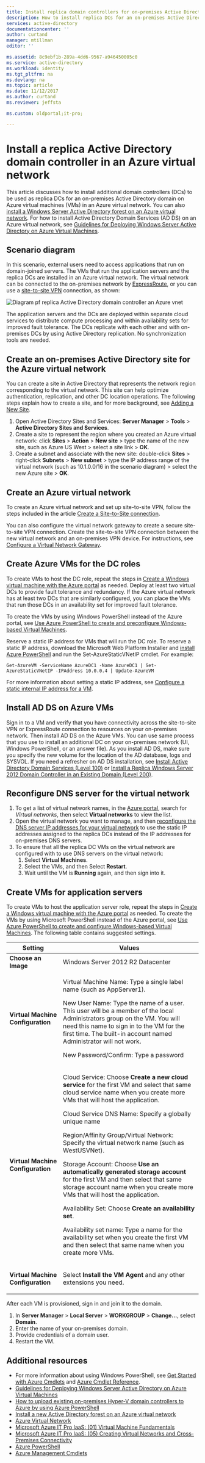 ```yaml
---
title: Install replica domain controllers for on-premises Active Directory domain on Azure virtual machines  | Microsoft Docs
description: How to install replica DCs for an on-premises Active Directory domain on Azure virtual machines (VMs) in an Azure virtual network.
services: active-directory
documentationcenter: ''
author: curtand
manager: mtillman
editor: ''

ms.assetid: 8c9ebf1b-289a-4dd6-9567-a946450005c0
ms.service: active-directory
ms.workload: identity
ms.tgt_pltfrm: na
ms.devlang: na
ms.topic: article
ms.date: 11/12/2017
ms.author: curtand
ms.reviewer: jeffsta

ms.custom: oldportal;it-pro;

---
```

# Install a replica Active Directory domain controller in an Azure virtual network
This article discusses how to install additional domain controllers (DCs) to be used as replica DCs for an on-premises Active Directory domain on Azure virtual machines (VMs) in an Azure virtual network. You can also [install a Windows Server Active Directory forest on an Azure virtual network](active-directory-new-forest-virtual-machine.md). For how to install Active Directory Domain Services (AD DS) on an Azure virtual network, see [Guidelines for Deploying Windows Server Active Directory on Azure Virtual Machines](https://msdn.microsoft.com/library/azure/jj156090.aspx).

## Scenario diagram
In this scenario, external users need to access applications that run on domain-joined servers. The VMs that run the application servers and the replica DCs are installed in an Azure virtual network. The virtual network can be connected to the on-premises network by [ExpressRoute](../expressroute/expressroute-locations-providers.md), or you can use a [site-to-site VPN](../vpn-gateway/vpn-gateway-site-to-site-create.md) connection, as shown: 

![Diagram pf replica Active Directory domain controller an Azure vnet][1]

The application servers and the DCs are deployed within separate cloud services to distribute compute processing and within availability sets for improved fault tolerance.
The DCs replicate with each other and with on-premises DCs by using Active Directory replication. No synchronization tools are needed.

## Create an on-premises Active Directory site for the Azure virtual network
You can create a site in Active Directory that represents the network region corresponding to the virtual network. This site can help optimize authentication, replication, and other DC location operations. The following steps explain how to create a site, and for more background, see [Adding a New Site](https://technet.microsoft.com/library/cc781496.aspx).

1. Open Active Directory Sites and Services: **Server Manager** > **Tools** > **Active Directory Sites and Services**.
2. Create a site to represent the region where you created an Azure virtual network: click **Sites** > **Action** > **New site** > type the name of the new site, such as Azure US West > select a site link > **OK**.
3. Create a subnet and associate with the new site: double-click **Sites** > right-click **Subnets** > **New subnet** > type the IP address range of the virtual network (such as 10.1.0.0/16 in the scenario diagram) > select the new Azure site > **OK**.

## Create an Azure virtual network
To create an Azure virtual network and set up site-to-site VPN, follow the steps included in the article [Create a Site-to-Site connection](../vpn-gateway/vpn-gateway-howto-site-to-site-resource-manager-portal.md). 

You can also configure the virtual network gateway to create a secure site-to-site VPN connection. Create the site-to-site VPN connection between the new virtual network and an on-premises VPN device. For instructions, see [Configure a Virtual Network Gateway](../vpn-gateway/vpn-gateway-configure-vpn-gateway-mp.md).

## Create Azure VMs for the DC roles
To create VMs to host the DC role, repeat the steps in [Create a Windows virtual machine with the Azure portal](../virtual-machines/windows/quick-create-portal.md) as needed. Deploy at least two virtual DCs to provide fault tolerance and redundancy. If the Azure virtual network has at least two DCs that are similarly configured, you can place the VMs that run those DCs in an availability set for improved fault tolerance.

To create the VMs by using Windows PowerShell instead of the Azure portal, see [Use Azure PowerShell to create and preconfigure Windows-based Virtual Machines](../virtual-machines/windows/classic/create-powershell.md?toc=%2fazure%2fvirtual-machines%2fwindows%2fclassic%2ftoc.json).

Reserve a static IP address for VMs that will run the DC role. To reserve a static IP address, download the Microsoft Web Platform Installer and [install Azure PowerShell](/powershell/azure/overview) and run the Set-AzureStaticVNetIP cmdlet. For example:

````
Get-AzureVM -ServiceName AzureDC1 -Name AzureDC1 | Set-AzureStaticVNetIP -IPAddress 10.0.0.4 | Update-AzureVM
````
For more information about setting a static IP address, see [Configure a static internal IP address for a VM](../virtual-network/virtual-networks-reserved-private-ip.md).

## Install AD DS on Azure VMs
Sign in to a VM and verify that you have connectivity across the site-to-site VPN or ExpressRoute connection to resources on your on-premises network. Then install AD DS on the Azure VMs. You can use same process that you use to install an additional DC on your on-premises network (UI, Windows PowerShell, or an answer file). As you install AD DS, make sure you specify the new volume for the location of the AD database, logs and SYSVOL. If you need a refresher on AD DS installation, see  [Install Active Directory Domain Services (Level 100)](https://technet.microsoft.com/library/hh472162.aspx) or [Install a Replica Windows Server 2012 Domain Controller in an Existing Domain (Level 200)](https://technet.microsoft.com/library/jj574134.aspx).

## Reconfigure DNS server for the virtual network
1. To get a list of virtual network names, in the [Azure portal](https://portal.azure.com), search for *Virtual networks*, then select **Virtual networks** to view the list. 
2. Open the virtual network you want to manage, and then [reconfigure the DNS server IP addresses for your virtual network](../virtual-network/virtual-network-manage-network.md#dns-servers) to use the static IP addresses assigned to the replica DCs instead of the IP addresses for on-premises DNS servers.
3. To ensure that all the replica DC VMs on the virtual network are configured with to use DNS servers on the virtual network:
   1. Select **Virtual Machines**.
   2. Select the VMs, and then Select **Restart**. 
   3. Wait until the VM is **Running** again, and then sign into it.

## Create VMs for application servers

To create VMs to host the application server role, repeat the steps in [Create a Windows virtual machine with the Azure portal](../virtual-machines/windows/quick-create-portal.md) as needed. To create the VMs by using Microsoft PowerShell instead of the Azure portal, see [Use Azure PowerShell to create and configure Windows-based Virtual Machines](../virtual-machines/windows/classic/create-powershell.md?toc=%2fazure%2fvirtual-machines%2fwindows%2fclassic%2ftoc.json). The following table contains suggested settings.

| Setting | Values |
| --- | --- |
|  **Choose an Image** | Windows Server 2012 R2 Datacenter |
|  **Virtual Machine Configuration** |<p>Virtual Machine Name: Type a single label name (such as  AppServer1).</p><p>New User Name: Type the name of a user. This user will be a member of the local Administrators group on the VM. You will need this name to sign in to the VM for the first time. The built-in account named Administrator will not work.</p><p>New Password/Confirm: Type a password</p> |
|  **Virtual Machine Configuration** |<p>Cloud Service: Choose **Create a new cloud service** for the first VM and select that same cloud service name when you create more VMs that will host the application.</p><p>Cloud Service DNS Name: Specify a globally unique name</p><p>Region/Affinity Group/Virtual Network: Specify the virtual network name (such as WestUSVNet).</p><p>Storage Account: Choose **Use an automatically generated storage account** for the first VM and then select that same storage account name when you create more VMs that will host the application.</p><p>Availability Set: Choose **Create an availability set**.</p><p>Availability set name: Type a name for the availability set when you create the first VM and then select that same name when you create more VMs.</p> |
|  **Virtual Machine Configuration** |<p>Select <b>Install the VM Agent</b> and any other extensions you need.</p> |
  
After each VM is provisioned, sign in and join it to the domain. 
1. In **Server Manager** &gt; **Local Server** &gt; **WORKGROUP** &gt; **Change…**, select **Domain**.
2. Enter the name of your on-premises domain. 
3. Provide credentials of a domain user.
4. Restart the VM.

## Additional resources

* For more information about using Windows PowerShell, see [Get Started with Azure Cmdlets](/powershell/azure/overview) and [Azure Cmdlet Reference](/powershell/azure/get-started-azureps).
* [Guidelines for Deploying Windows Server Active Directory on Azure Virtual Machines](https://msdn.microsoft.com/library/azure/jj156090.aspx)
* [How to upload existing on-premises Hyper-V domain controllers to Azure by using Azure PowerShell](http://support.microsoft.com/kb/2904015)
* [Install a new Active Directory forest on an Azure virtual network](active-directory-new-forest-virtual-machine.md)
* [Azure Virtual Network](../virtual-network/virtual-networks-overview.md)
* [Microsoft Azure IT Pro IaaS: (01) Virtual Machine Fundamentals](http://channel9.msdn.com/Series/Windows-Azure-IT-Pro-IaaS/01)
* [Microsoft Azure IT Pro IaaS: (05) Creating Virtual Networks and Cross-Premises Connectivity](http://channel9.msdn.com/Series/Windows-Azure-IT-Pro-IaaS/05)
* [Azure PowerShell](/powershell/azure/overview)
* [Azure Management Cmdlets](/powershell/module/azurerm.compute/#virtual_machines)

<!--Image references-->
[1]: ./media/active-directory-install-replica-active-directory-domain-controller/ReplicaDCsOnAzureVNet.png
